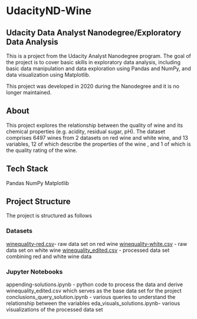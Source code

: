 # UdacityND-Wine
## Udacity Data Analyst Nanodegree/Exploratory Data Analysis

This is a project from the Udacity Analyst Nanodegree program. The goal of the project is to cover basic skills in exploratory data analysis, including basic data manipulation and data exploration using Pandas and NumPy, and data visualization using Matplotlib.

This project was developed in 2020 during the Nanodegree and it is no longer maintained. 

## About
This project explores the relationship between the quality of wine and its chemical properties (e.g. acidity, residual sugar, pH). The dataset comprises 6497 wines from 2 datasets on red wine and white wine, and 13 variables, 12 of which describe the properties of the wine , and 1 of which is the quality rating of the wine. 

## Tech Stack
Pandas
NumPy
Matplotlib

## Project Structure
The project is structured as follows

### Datasets
[winequality-red.csv](https://github.com/Cinnaminson/UdacityND-Wine/files/8146098/winequality-red.csv)- raw data set on red wine
[winequality-white.csv](https://github.com/Cinnaminson/UdacityND-Wine/files/8146099/winequality-white.csv) - raw data set on white wine
[winequality_edited.csv](https://github.com/Cinnaminson/UdacityND-Wine/files/8146100/winequality_edited.csv) - processed data set combining red and white wine data

### Jupyter Notebooks
appending-solutions.ipynb - python code to process the data and derive winequality_edited.csv which serves as the base data set for the project 
conclusions_query_solution.ipynb - various queries to understand the relationship between the variables
eda_visuals_solutions.ipynb- various visualizations of the processed data set


